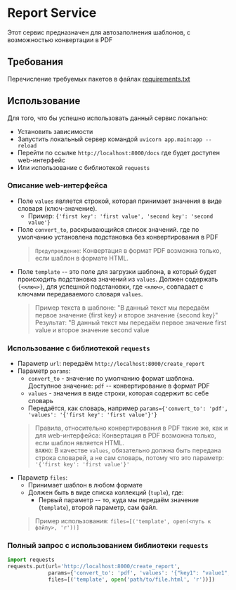 # Report Service  
Этот сервис предназначен для автозаполнения шаблонов, с возможностью конвертации в PDF
## Требования
Перечисление требуемых пакетов в файлах [requirements.txt](requirements.txt)  
## Использование
Для того, что бы успешно использовать данный сервис локально:  
- Установить зависимости
- Запустить локальный сервер командой `uvicorn app.main:app --reload`
- Перейти по ссылке `http://localhost:8000/docs` где будет доступен web-интерфейс  
- Или использование с библиотекой `requests`

### Описание web-интерфейса
- Поле `values` является строкой, которая принимает значения в виде словаря (ключ-значение). 
    - Пример: `{'first key': 'first value', 'second key': 'second value'}`
- Поле `convert_to`, раскрывающийся список значений. где по умолчанию установлена подстановка без конвертирования в PDF
    >`Предупреждение`: Конвертация в формат PDF возможна только, если шаблон в формате HTML.
- Поле `template` -- это поле для загрузки шаблона, в который будет происходить подстановка значений из `values`. Должен содержать `{<ключ>}`, для успешной подстановки, где `<ключ>`, совпадает с ключами передаваемого словаря `values`.
    > Пример текста в шаблоне: "В данный текст мы передаём первое значение {first key} и второе значение {second key}"   
    Результат: "В данный текст мы передаём первое значение first value и второе значение second value  

### Использование с библиотекой `requests`
- Параметр `url`: передаём `http://localhost:8000/create_report`
- Параметр `params`: 
    - `convert_to` - значение по умолчанию формат шаблона. Доступное значение: `pdf` -- конвертирование в формат PDF
    - `values` - значения в виде строки, которая содержит вс себе словарь
    - Передаётся, как словарь, например `params={'convert_to': 'pdf', 'values': '{'first key': 'first value'}'}`
    > Правила, относительно конвертирования в PDF такие же, как и для web-интерфейса: Конвертация в PDF возможна только, если шаблон является HTML.  
    `ВАЖНО`: В качестве `values`, обязательно должна быть передана строка словарей, а не сам словарь, потому что это параметр: `'{'first key': 'first value'}'`
- Параметр `files`:
    - Принимает шаблон в любом формате
    - Должен быть в виде списка коллекций (`tuple`), где:
        - Первый параметр -- то, куда мы передаём значение (`template`), второй параметр, сам файл.
    > Пример использования: `files=[('template', open(<путь к файлу>, 'r'))]`

### Полный запрос с использованием библиотеки `requests`  
```python
import requests
requests.put(url='http://localhost:8000/create_report',
             params={'convert_to': 'pdf', 'values': '{"key1": "value1", "key2": "value2"}'},
             files=[('template', open('path/to/file.html', 'r'))])
```